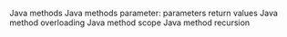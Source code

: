 Java methods
Java methods parameter:
    parameters
    return values
Java method overloading
Java method scope
Java method recursion